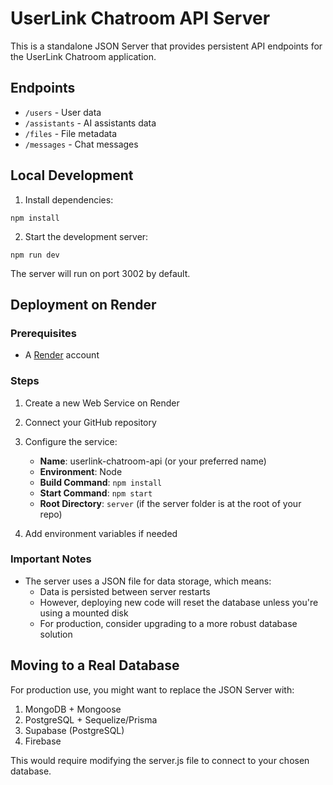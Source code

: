 # UserLink Chatroom API Server

This is a standalone JSON Server that provides persistent API endpoints for the UserLink Chatroom application.

## Endpoints

- `/users` - User data
- `/assistants` - AI assistants data 
- `/files` - File metadata
- `/messages` - Chat messages

## Local Development

1. Install dependencies:
```
npm install
```

2. Start the development server:
```
npm run dev
```

The server will run on port 3002 by default.

## Deployment on Render

### Prerequisites

- A [Render](https://render.com) account

### Steps

1. Create a new Web Service on Render
2. Connect your GitHub repository
3. Configure the service:
   - **Name**: userlink-chatroom-api (or your preferred name)
   - **Environment**: Node
   - **Build Command**: `npm install`
   - **Start Command**: `npm start`
   - **Root Directory**: `server` (if the server folder is at the root of your repo)

4. Add environment variables if needed

### Important Notes

- The server uses a JSON file for data storage, which means:
  - Data is persisted between server restarts
  - However, deploying new code will reset the database unless you're using a mounted disk
  - For production, consider upgrading to a more robust database solution

## Moving to a Real Database

For production use, you might want to replace the JSON Server with:

1. MongoDB + Mongoose
2. PostgreSQL + Sequelize/Prisma
3. Supabase (PostgreSQL)
4. Firebase

This would require modifying the server.js file to connect to your chosen database. 